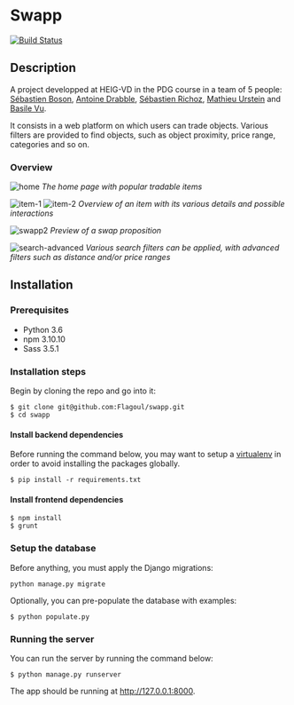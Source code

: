 # Swapp

[![Build Status](https://travis-ci.com/Flagoul/swapp.svg?token=EpMgztqGsgqLdu8HDosP&branch=master)](https://travis-ci.com/BasileVu/swapp)

## Description

A project developped at HEIG-VD in the PDG course in a team of 5 people:
[Sébastien Boson](https://github.com/sebastie-boson), [Antoine Drabble](https://github.com/servietsky777), [Sébastien Richoz](https://github.com/sebastienrichoz), [Mathieu Urstein](https://github.com/MathieuUrstein) and [Basile Vu](https://github.com/BasileVu).

It consists in a web platform on which users can trade objects. Various filters are provided to find objects, such as object proximity, price range, categories and so on.

### Overview 
![home](https://user-images.githubusercontent.com/2306585/31589874-b4b3dd16-b208-11e7-9026-9da8d014e863.jpg)
*The home page with popular tradable items*


![item-1](https://user-images.githubusercontent.com/2306585/31589959-a4c65856-b209-11e7-8674-cd0c40280c0a.jpg)
![item-2](https://user-images.githubusercontent.com/2306585/31589993-ed00703e-b209-11e7-86e1-25426581c9fe.png)
*Overview of an item with its various details and possible interactions*


![swapp2](https://user-images.githubusercontent.com/2306585/31590032-3aa2a3e8-b20a-11e7-8aa7-1579a2327172.png)
*Preview of a swap proposition*


![search-advanced](https://user-images.githubusercontent.com/2306585/31590041-6bdd8b8a-b20a-11e7-8a64-8758c818ee05.jpg)
*Various search filters can be applied, with advanced filters such as distance and/or price ranges*

## Installation

### Prerequisites
- Python 3.6
- npm 3.10.10
- Sass 3.5.1

### Installation steps
Begin by cloning the repo and go into it:
```
$ git clone git@github.com:Flagoul/swapp.git
$ cd swapp
```
#### Install backend dependencies
Before running the command below, you may want to setup a [virtualenv](https://virtualenv.pypa.io/en/stable/) in order to avoid installing the packages globally.
```
$ pip install -r requirements.txt
```

#### Install frontend dependencies
```
$ npm install
$ grunt
```

### Setup the database
Before anything, you must apply the Django migrations:
```
python manage.py migrate
```

Optionally, you can pre-populate the database with examples:
```
$ python populate.py
``` 

### Running the server
You can run the server by running the command below:
```
$ python manage.py runserver
```
The app should be running at http://127.0.0.1:8000.
